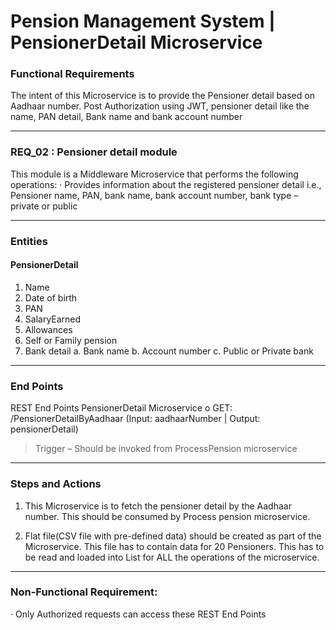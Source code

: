 # Pension Management System | PensionerDetail Microservice

### Functional Requirements

The intent of this Microservice is to provide the Pensioner detail based on Aadhaar number. Post Authorization using JWT, pensioner detail like the name, PAN detail, Bank name and bank account number

------------

### REQ_02 : Pensioner detail module
This module is a Middleware Microservice that performs the following operations: · Provides information about the registered pensioner detail i.e., Pensioner name, PAN, bank name, bank account number, bank type – private or public

------------


### Entities

#### PensionerDetail 
1. Name <Pensioner name> 
2. Date of birth <Pensioner date of birth> 
3. PAN <Permanent account number>
4. SalaryEarned <Last earned salary by the pensioner> 
5. Allowances <Sum of all the allowances> 
6. Self or Family pension <Is the pension classification self or family pension> 
7. Bank detail 
	a. Bank name 
	b. Account number 
	c. Public or Private bank <Bank detail> 

------------


### End Points
REST End Points PensionerDetail Microservice o GET: /PensionerDetailByAadhaar (Input: aadhaarNumber | Output: pensionerDetail)

> Trigger – Should be invoked from ProcessPension microservice

------------


### Steps and Actions

1. This Microservice is to fetch the pensioner detail by the Aadhaar number. This should
 be consumed by Process pension microservice.

2. Flat file(CSV file with pre-defined data) should be created as part of the Microservice.
This file has to contain data for 20 Pensioners. This has to be read and loaded into List
for ALL the operations of the microservice.

------------


### Non-Functional Requirement:

· Only Authorized requests can access these REST End Points
